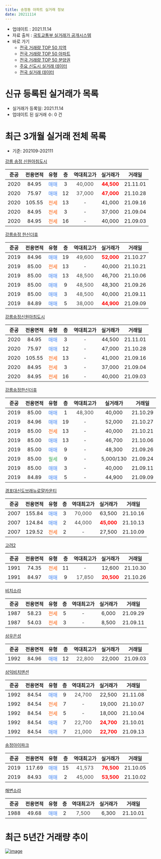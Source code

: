 ```yaml
---
title: 송정동 아파트 실거래 정보
date: 20211114
---
```


* 업데이트 : 2021.11.14
* 자료 출처 : [국토교통부 실거래가 공개시스템](http://rt.molit.go.kr)
* 바로 가기
    * [전국 거래량 TOP 50 지역](https://apt-info.github.io/apt-trade-info/tr)
    * [전국 거래량 TOP 50 아파트](https://apt-info.github.io/apt-trade-info/ta)
    * [전국 거래량 TOP 50 분양권](https://apt-info.github.io/apt-trade-info/tb)
    * [주요 신도시 실거래 데이터](https://apt-info.github.io/apt-trade-info/newtown)
    * [전국 실거래 데이터](https://apt-info.github.io/apt-trade-info/all)



<script async src="https://pagead2.googlesyndication.com/pagead/js/adsbygoogle.js"></script>
<!-- 기본광고 -->
<ins class="adsbygoogle"
     style="display:block"
     data-ad-client="ca-pub-1142216861245946"
     data-ad-slot="4805727019"
     data-ad-format="auto"
     data-full-width-responsive="true"></ins>
<script>
     (adsbygoogle = window.adsbygoogle || []).push({});
</script>


# 신규 등록된 실거래가 목록

* 실거래가 등록일: 2021.11.14
* 업데이트 된 실거래 수: 0 건




<script async src="https://pagead2.googlesyndication.com/pagead/js/adsbygoogle.js"></script>
<!-- 기본광고 -->
<ins class="adsbygoogle"
     style="display:block"
     data-ad-client="ca-pub-1142216861245946"
     data-ad-slot="4805727019"
     data-ad-format="auto"
     data-full-width-responsive="true"></ins>
<script>
     (adsbygoogle = window.adsbygoogle || []).push({});
</script>


# 최근 3개월 실거래 전체 목록
* 기준: 202109-202111


[강릉 송정 신원아침도시](https://search.naver.com/search.naver?query=%EA%B0%95%EB%A6%89+%EC%86%A1%EC%A0%95+%EC%8B%A0%EC%9B%90%EC%95%84%EC%B9%A8%EB%8F%84%EC%8B%9C)

|준공|전용면적|유형|층|역대최고가|실거래가|거래일|
|:---:|:---:|:---:|:---:|:---:|:---:|:---:|
|2020|84.95|<span style="color:#4285F3">매매</span>|3|<span style="color:#444444">40,000</span>|<b><span style="color:#FF0000">44,500</span></b>|21.11.01|
|2020|75.97|<span style="color:#4285F3">매매</span>|12|<span style="color:#444444">37,000</span>|<b><span style="color:#FF0000">47,000</span></b>|21.10.28|
|2020|105.55|<span style="color:#FF5A00">전세</span>|13|<span style="color:#444444">-</span>|41,000|21.09.16|
|2020|84.95|<span style="color:#FF5A00">전세</span>|3|<span style="color:#444444">-</span>|37,000|21.09.04|
|2020|84.95|<span style="color:#FF5A00">전세</span>|16|<span style="color:#444444">-</span>|40,000|21.09.03|

[강릉송정 한신더휴](https://search.naver.com/search.naver?query=%EA%B0%95%EB%A6%89%EC%86%A1%EC%A0%95+%ED%95%9C%EC%8B%A0%EB%8D%94%ED%9C%B4)

|준공|전용면적|유형|층|역대최고가|실거래가|거래일|
|:---:|:---:|:---:|:---:|:---:|:---:|:---:|
|2019|84.96|<span style="color:#4285F3">매매</span>|19|<span style="color:#444444">49,600</span>|<b><span style="color:#FF0000">52,000</span></b>|21.10.27|
|2019|85.00|<span style="color:#FF5A00">전세</span>|13|<span style="color:#444444">-</span>|40,000|21.10.21|
|2019|85.00|<span style="color:#4285F3">매매</span>|13|<span style="color:#444444">48,500</span>|46,700|21.10.06|
|2019|85.00|<span style="color:#4285F3">매매</span>|9|<span style="color:#444444">48,500</span>|48,300|21.09.26|
|2019|85.00|<span style="color:#4285F3">매매</span>|3|<span style="color:#444444">48,500</span>|40,000|21.09.11|
|2019|84.89|<span style="color:#4285F3">매매</span>|5|<span style="color:#444444">38,000</span>|<b><span style="color:#FF0000">44,900</span></b>|21.09.09|

[강릉송정신원아침도시](https://search.naver.com/search.naver?query=%EA%B0%95%EB%A6%89%EC%86%A1%EC%A0%95%EC%8B%A0%EC%9B%90%EC%95%84%EC%B9%A8%EB%8F%84%EC%8B%9C)

|준공|전용면적|유형|층|역대최고가|실거래가|거래일|
|:---:|:---:|:---:|:---:|:---:|:---:|:---:|
|2020|84.95|<span style="color:#4285F3">매매</span>|3|<span style="color:#444444">-</span>|44,500|21.11.01|
|2020|75.97|<span style="color:#4285F3">매매</span>|12|<span style="color:#444444">-</span>|47,000|21.10.28|
|2020|105.55|<span style="color:#FF5A00">전세</span>|13|<span style="color:#444444">-</span>|41,000|21.09.16|
|2020|84.95|<span style="color:#FF5A00">전세</span>|3|<span style="color:#444444">-</span>|37,000|21.09.04|
|2020|84.95|<span style="color:#FF5A00">전세</span>|16|<span style="color:#444444">-</span>|40,000|21.09.03|

[강릉송정한신더휴](https://search.naver.com/search.naver?query=%EA%B0%95%EB%A6%89%EC%86%A1%EC%A0%95%ED%95%9C%EC%8B%A0%EB%8D%94%ED%9C%B4)

|준공|전용면적|유형|층|역대최고가|실거래가|거래일|
|:---:|:---:|:---:|:---:|:---:|:---:|:---:|
|2019|85.00|<span style="color:#4285F3">매매</span>|1|<span style="color:#444444">48,300</span>|40,000|21.10.29|
|2019|84.96|<span style="color:#4285F3">매매</span>|19|<span style="color:#444444">-</span>|52,000|21.10.27|
|2019|85.00|<span style="color:#FF5A00">전세</span>|13|<span style="color:#444444">-</span>|40,000|21.10.21|
|2019|85.00|<span style="color:#4285F3">매매</span>|13|<span style="color:#444444">-</span>|46,700|21.10.06|
|2019|85.00|<span style="color:#4285F3">매매</span>|9|<span style="color:#444444">-</span>|48,300|21.09.26|
|2019|85.00|<span style="color:#34A853">월세</span>|9|<span style="color:#444444">-</span>|5,000/130|21.09.24|
|2019|85.00|<span style="color:#4285F3">매매</span>|3|<span style="color:#444444">-</span>|40,000|21.09.11|
|2019|84.89|<span style="color:#4285F3">매매</span>|5|<span style="color:#444444">-</span>|44,900|21.09.09|

[경포대신도브래뉴로얄카운티](https://search.naver.com/search.naver?query=%EA%B2%BD%ED%8F%AC%EB%8C%80%EC%8B%A0%EB%8F%84%EB%B8%8C%EB%9E%98%EB%89%B4%EB%A1%9C%EC%96%84%EC%B9%B4%EC%9A%B4%ED%8B%B0)

|준공|전용면적|유형|층|역대최고가|실거래가|거래일|
|:---:|:---:|:---:|:---:|:---:|:---:|:---:|
|2007|155.84|<span style="color:#4285F3">매매</span>|3|<span style="color:#444444">70,000</span>|63,500|21.10.16|
|2007|124.84|<span style="color:#4285F3">매매</span>|2|<span style="color:#444444">44,000</span>|<b><span style="color:#FF0000">45,000</span></b>|21.10.13|
|2007|129.52|<span style="color:#FF5A00">전세</span>|2|<span style="color:#444444">-</span>|27,500|21.10.09|

[고려2](https://search.naver.com/search.naver?query=%EA%B3%A0%EB%A0%A42)

|준공|전용면적|유형|층|역대최고가|실거래가|거래일|
|:---:|:---:|:---:|:---:|:---:|:---:|:---:|
|1991|74.35|<span style="color:#FF5A00">전세</span>|11|<span style="color:#444444">-</span>|12,600|21.10.30|
|1991|84.97|<span style="color:#4285F3">매매</span>|9|<span style="color:#444444">17,850</span>|<b><span style="color:#FF0000">20,500</span></b>|21.10.26|

[비치소라](https://search.naver.com/search.naver?query=%EB%B9%84%EC%B9%98%EC%86%8C%EB%9D%BC)

|준공|전용면적|유형|층|역대최고가|실거래가|거래일|
|:---:|:---:|:---:|:---:|:---:|:---:|:---:|
|1987|58.23|<span style="color:#FF5A00">전세</span>|5|<span style="color:#444444">-</span>|6,000|21.09.29|
|1987|54.03|<span style="color:#FF5A00">전세</span>|3|<span style="color:#444444">-</span>|8,500|21.09.11|

[삼우은성](https://search.naver.com/search.naver?query=%EC%82%BC%EC%9A%B0%EC%9D%80%EC%84%B1)

|준공|전용면적|유형|층|역대최고가|실거래가|거래일|
|:---:|:---:|:---:|:---:|:---:|:---:|:---:|
|1992|84.96|<span style="color:#4285F3">매매</span>|12|<span style="color:#444444">22,800</span>|22,000|21.09.03|

[삼익비치맨션](https://search.naver.com/search.naver?query=%EC%82%BC%EC%9D%B5%EB%B9%84%EC%B9%98%EB%A7%A8%EC%85%98)

|준공|전용면적|유형|층|역대최고가|실거래가|거래일|
|:---:|:---:|:---:|:---:|:---:|:---:|:---:|
|1992|84.54|<span style="color:#4285F3">매매</span>|9|<span style="color:#444444">24,700</span>|22,500|21.11.08|
|1992|84.54|<span style="color:#FF5A00">전세</span>|7|<span style="color:#444444">-</span>|19,000|21.10.07|
|1992|84.54|<span style="color:#FF5A00">전세</span>|5|<span style="color:#444444">-</span>|18,000|21.10.04|
|1992|84.54|<span style="color:#4285F3">매매</span>|7|<span style="color:#444444">22,700</span>|<b><span style="color:#FF0000">24,700</span></b>|21.10.01|
|1992|84.54|<span style="color:#4285F3">매매</span>|7|<span style="color:#444444">21,000</span>|<b><span style="color:#FF0000">22,700</span></b>|21.09.13|

[송정아이파크](https://search.naver.com/search.naver?query=%EC%86%A1%EC%A0%95%EC%95%84%EC%9D%B4%ED%8C%8C%ED%81%AC)

|준공|전용면적|유형|층|역대최고가|실거래가|거래일|
|:---:|:---:|:---:|:---:|:---:|:---:|:---:|
|2019|117.69|<span style="color:#4285F3">매매</span>|15|<span style="color:#444444">41,573</span>|<b><span style="color:#FF0000">76,500</span></b>|21.10.05|
|2019|84.93|<span style="color:#4285F3">매매</span>|2|<span style="color:#444444">45,000</span>|<b><span style="color:#FF0000">53,500</span></b>|21.10.02|

[해변소라](https://search.naver.com/search.naver?query=%ED%95%B4%EB%B3%80%EC%86%8C%EB%9D%BC)

|준공|전용면적|유형|층|역대최고가|실거래가|거래일|
|:---:|:---:|:---:|:---:|:---:|:---:|:---:|
|1988|49.68|<span style="color:#4285F3">매매</span>|2|<span style="color:#444444">7,500</span>|6,300|21.10.01|



<script async src="https://pagead2.googlesyndication.com/pagead/js/adsbygoogle.js"></script>
<!-- 기본광고 -->
<ins class="adsbygoogle"
     style="display:block"
     data-ad-client="ca-pub-1142216861245946"
     data-ad-slot="4805727019"
     data-ad-format="auto"
     data-full-width-responsive="true"></ins>
<script>
     (adsbygoogle = window.adsbygoogle || []).push({});
</script>


# 최근 5년간 거래량 추이


<div style="width:100%;">
    <canvas id="deal_progress" height="200"></canvas>
</div>

<script>
new Chart(document.getElementById("deal_progress"), {
    type: 'line',
    data: {
        labels: ['16.01','16.02','16.03','16.04','16.05','16.06','16.07','16.08','16.09','16.10','16.11','16.12','17.01','17.02','17.03','17.04','17.05','17.06','17.07','17.08','17.09','17.10','17.11','17.12','18.01','18.02','18.03','18.04','18.05','18.06','18.07','18.08','18.09','18.10','18.11','18.12','19.01','19.02','19.03','19.04','19.05','19.06','19.07','19.08','19.09','19.10','19.11','19.12','20.01','20.02','20.03','20.04','20.05','20.06','20.07','20.08','20.09','20.10','20.11','20.12','21.01','21.02','21.03','21.04','21.05','21.06','21.07','21.08','21.09','21.10','21.11'],
        datasets: [{
            label: '매매/분양권',
            data: [4,8,8,6,2,5,5,4,6,4,25,27,14,4,16,6,11,5,16,3,17,11,14,28,72,34,53,26,19,11,24,14,16,17,15,9,19,17,27,38,27,14,23,24,29,55,54,64,32,44,19,26,26,23,15,13,10,14,14,10,10,8,12,11,13,6,9,12,8,14,3],
            borderColor: "rgba(66, 133, 243, 1)",
            backgroundColor: "rgba(66, 133, 243, 0.05)",
            borderWidth: 1,
            pointRadius: 0,
            fill: false,
            lineTension: 0
        },{
            label: '전/월세',
            data: [2,1,1,3,2,2,1,3,2,4,3,8,3,1,2,5,1,2,4,1,5,5,4,0,5,5,2,5,0,1,5,1,3,5,1,2,4,6,14,10,4,1,3,5,7,4,4,25,18,16,8,12,8,3,6,6,3,6,6,3,3,4,4,9,9,7,5,9,9,6,0],
            borderColor: "rgba(255, 90, 0, 1)",
            backgroundColor: "rgba(255, 90, 0, 0.05)",
            borderWidth: 1,
            pointRadius: 0,
            fill: false,
            lineTension: 0
        },{
            label: '합계',
            data: [6,9,9,9,4,7,6,7,8,8,28,35,17,5,18,11,12,7,20,4,22,16,18,28,77,39,55,31,19,12,29,15,19,22,16,11,23,23,41,48,31,15,26,29,36,59,58,89,50,60,27,38,34,26,21,19,13,20,20,13,13,12,16,20,22,13,14,21,17,20,3],
            borderColor: "rgba(0, 0, 0, 1)",
            backgroundColor: "rgba(0, 0, 0, 0.03)",
            borderWidth: 0.1,
            pointRadius: 0,
            fill: true,
            lineTension: 0
        }
        ]
    },
    options: {
        responsive: true,
        title: {
            display: false
        },
        tooltips: {
            mode: 'index',
            intersect: false
        },
        hover: {
            mode: 'nearest',
            intersect: true
        },
        scales: {
            xAxes: [{
                display: true,
                scaleLabel: {
                    display: true,
                    labelString: '년/월'
                }
            }],
            yAxes: [{
                display: true,
                ticks: {
                    suggestedMin: 0,
                },
                scaleLabel: {
                    display: true,
                    labelString: '실거래 수'
                }
            }]
        }
    }
});

</script>


[![image](https://apt-info.github.io/images/2020-01-03-apt-trade-info/1024x500.png)](https://play.google.com/store/apps/details?id=com.aptinfo.apttradeinfo)

